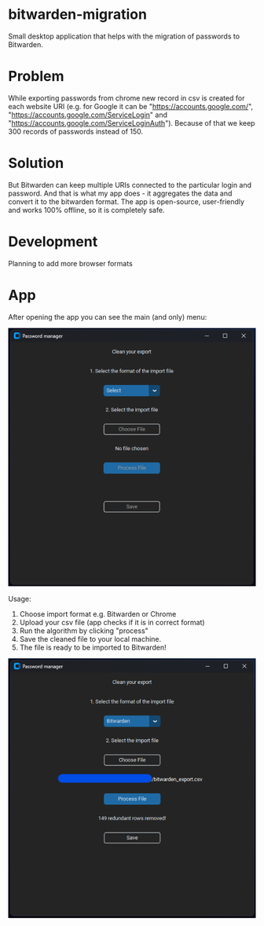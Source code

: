 # bitwarden-migration

Small desktop application that helps with the migration of passwords to Bitwarden.

# Problem

While exporting passwords from chrome new record in csv is created for each website URI (e.g. for Google it can
be "https://accounts.google.com/", "https://accounts.google.com/ServiceLogin"
and "https://accounts.google.com/ServiceLoginAuth"). Because of that we keep 300 records of passwords instead of 150.

# Solution

But Bitwarden can keep multiple URIs connected to the particular login and password. And that is what my app does - it
aggregates the data and convert it to the bitwarden format. The app is open-source, user-friendly and works 100%
offline, so it is completely safe.

# Development

Planning to add more browser formats

# App

After opening the app you can see the main (and only) menu:

![Photo1](https://github.com/tymsoncyferki/bitwarden-migration/blob/main/readme_files/bit1.png)

Usage:
1. Choose import format e.g. Bitwarden or Chrome
2. Upload your csv file (app checks if it is in correct format)
3. Run the algorithm by clicking "process"
4. Save the cleaned file to your local machine.
5. The file is ready to be imported to Bitwarden!

![Photo1](https://github.com/tymsoncyferki/bitwarden-migration/blob/main/readme_files/bit2.png)
